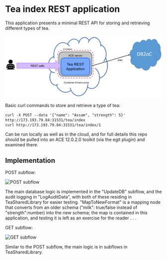 # Tea index REST application

This application presents a minimal REST API for storing and retrieving different types of tea.

![application overview](ace-demo-application-picture.png)

Basic curl commands to store and retrieve a type of tea:
```
curl -X POST --data '{"name": "Assam", "strength": 5}' http://173.193.79.84:31531/tea/index
curl http://173.193.79.84:31531/tea/index/1
```

Can be run locally as well as in the cloud, and for full details this repo should be pulled into an ACE 12.0.2.0 toolkit (via the egit plugin) and examined there.

## Implementation

POST subflow:

![POST subflow](post-index-subflow.png)

The main database logic is implemented in the "UpdateDB" subflow, and the audit logging in "LogAuditData", with both of these residing in TeaSharedLibrary for easier testing. "MapToNewFormat" is a mapping node that converts from an older schema ("milk": true/false instead of "strength":number) into the new schema; the map is contained in this application, and testing it is left as an exercise for the reader . . .


GET subflow:

![GET subflow](get-index-subflow.png)

Similar to the POST subflow, the main logic is in subflows in TeaSharedLibrary.

